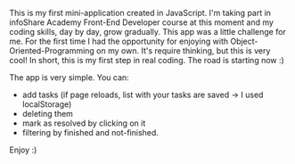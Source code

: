 This is my first mini-application created in JavaScript. I'm taking part in infoShare Academy Front-End Developer course at this moment and my coding skills, day by day, grow gradually. This app was a little challenge for me. For the first time I had the opportunity for enjoying with Object-Oriented-Programming on my own. It's require thinking, but this is very cool! In short, this is my first step in real coding. The road is starting now :)

The app is very simple. You can:
- add tasks (if page reloads, list with your tasks are saved -> I used localStorage)
- deleting them
- mark as resolved by clicking on it
- filtering by finished and not-finished.

Enjoy :)
